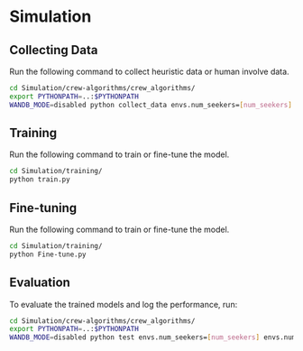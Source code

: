 # Simulation

## Collecting Data

Run the following command to collect heuristic data or human involve data.

```bash
cd Simulation/crew-algorithms/crew_algorithms/
export PYTHONPATH=..:$PYTHONPATH
WANDB_MODE=disabled python collect_data envs.num_seekers=[num_seekers] envs.num_hiders=[num_hiders] envs.start_seed=[starting_seed] envs.num_games=[num_games]
```

## Training 
Run the following command to train or fine-tune the model.

```bash
cd Simulation/training/
python train.py
```
## Fine-tuning
Run the following command to train or fine-tune the model.

```bash
cd Simulation/training/
python Fine-tune.py
```

## Evaluation

To evaluate the trained models and log the performance, run:

```bash
cd Simulation/crew-algorithms/crew_algorithms/
export PYTHONPATH=..:$PYTHONPATH
WANDB_MODE=disabled python test envs.num_seekers=[num_seekers] envs.num_hiders=[num_hiders] envs.start_seed=[starting_seed] envs.num_games=[num_games]
```
